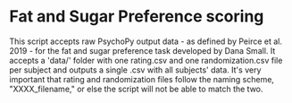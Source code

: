 # Fat and Sugar Preference scoring
This script accepts raw PsychoPy output data - as defined by Peirce et al. 2019 - for the fat and sugar preference task developed by Dana Small. It accepts a 'data/' folder with one rating.csv and one randomization.csv file per subject and outputs a single .csv with all subjects' data. It's very important that rating and randomization files follow the naming scheme, "XXXX_filename," or else the script will not be able to match the two. 
